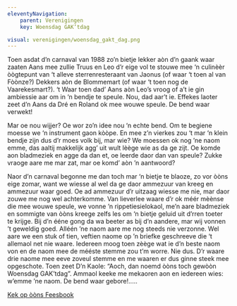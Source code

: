 ```yaml
---
eleventyNavigation:
    parent: Verenigingen
    key: Woensdag GAK’tdag

visual: verenigingen/woensdag_gakt_dag.png
---
```


Toen asdat d’n carnaval van 1988 zo’n bietje lekker aòn d’n gaank waar zaaten Aans mee zullie Truus en Leo d’r eige vol te stouwe mee ‘n culinèèr òògtepunt van ‘t alleve sterrenresteraant van Jaonus (of waar ‘t toen al van Fòònze?) Dekkers aòn de Blommemart (of waar ‘t toen nog de Vaarekesmart?). ‘t Waar toen dad’ Aans aòn Leo’s vroog of a’t ie gin ambiessie aar om in ‘n bendje te speule. Nou, dad aar’t ie. Effekes laoter zeet d’n Aans da Dré en Roland ok mee wouwe speule. De bend waar verwekt!

Mar oe nou wijjer? Oe wor zo’n idee nou ‘n echte bend. Om te begiene moesse we ‘n instrument gaon kòòpe. En mee z’n vierkes zou ‘t mar ‘n klein bendje zijn dus d’r moes volk bij, mar wie? We moessen ok nog ’ne naom emme, das aaltij makkelijk agg’ uit wult lèège wie as da ge zijt. Oe komde aon bladmeziek en agge da dan et, oe leerde daor dan van speule? Zukke vraoge aare me mar zat, mar oe komd’ aòn ’n aantwoord? 

Naor d’n carnaval begonne me dan toch mar ‘n bietje te blaoze, zo vor òòns eige zomar, want we wiesse al wel da ge daor ammezuur van kreeg en ammezuur waar goed. Oe ad ammezuur d’r uitzaag wiesse me nie, mar daor zouwe me nog wel achterkomme. Van lieverlee waare d’r ok méér mèènse die mee wouwe speule, we vonne ’n rippetiesielokaol, me’n aare bladmeziek en sommigte van òòns kreege zelfs les om ‘n bietje geluid uit d’rren toeter te krijge. Bij d’n ééne gong da wa beeter as bij d’n aandere, mar wij vonnen ’t geweldig goed. Alléén ’ne naom aare me nog steeds nie verzonne. Wel aare we een stuk of tien, veftien naome op ’n briefke geschreeve die ‘t allemaol net nie waare. Iedereen moog toen zèège wat ie d’n beste naom von en de naom mee de mééste stemme zou t’m worre. Nie dus. D’r waare drie naome mee eeve zoveul stemme en me waaren er dus ginne steek mee opgeschote. Toen zeet D’n Kaole: “Aoch, dan noemd òòns toch gewòòn Woensdag GAK’tdag”. Ammaol keeke me mekaoren aon en iedereen wies: w’emme ’ne naom. De bend waar gebore!.....

[Kek op òòns Feesbook](https://www.facebook.com/gaktdag)